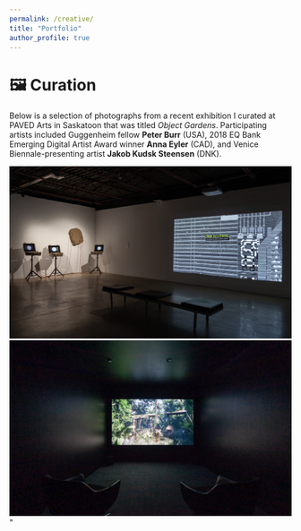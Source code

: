 ```yaml
---
permalink: /creative/
title: "Portfolio"
author_profile: true
---
```


# 🖼️ Curation

Below is a selection of photographs from a recent exhibition I curated at PAVED Arts in Saskatoon that was titled <i>Object Gardens</i>. Participating artists included Guggenheim fellow <b>Peter Burr</b> (USA), 2018 EQ Bank Emerging Digital Artist Award winner <b>Anna Eyler</b> (CAD), and Venice Biennale-presenting artist <b>Jakob Kudsk Steensen</b> (DNK).<br/>

<img src='/images/Object-Gardens_installation_01.png' width='900'/><br/><img src='/images/Object-Gardens_installation_02.png' width='900'/>"
